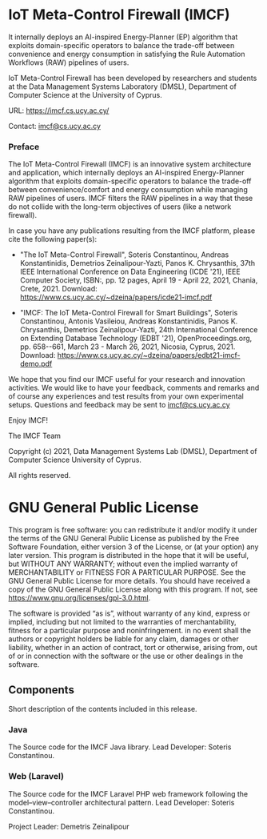 # IoT Meta-Control Firewall (IMCF)

It internally deploys an AI-inspired Energy-Planner (EP) algorithm that exploits domain-specific operators to balance the trade-off between convenience and energy consumption in
satisfying the Rule Automation Workflows (RAW) pipelines of users. 

IoT Meta-Control Firewall has been developed by researchers and students at the Data Management Systems Laboratory (DMSL), Department of Computer Science at the University of Cyprus.

URL: https://imcf.cs.ucy.ac.cy/

Contact: imcf@cs.ucy.ac.cy

### Preface
The IoT Meta-Control Firewall (IMCF) is an innovative system architecture and application, which internally deploys an AI-inspired Energy-Planner algorithm that exploits domain-specific operators to balance the trade-off between convenience/comfort and energy consumption while managing RAW pipelines of users. IMCF filters the RAW pipelines in a way that these do not collide with the long-term objectives of users (like a network firewall).

In case you have any publications resulting from the IMCF platform, please cite the following paper(s):

- "The IoT Meta-Control Firewall", Soteris Constantinou, Andreas Konstantinidis, Demetrios Zeinalipour-Yazti, Panos K. Chrysanthis, 37th IEEE International Conference on Data Engineering (ICDE '21), IEEE Computer Society, ISBN:, pp. 12 pages, April 19 - April 22, 2021, Chania, Crete, 2021. Download: https://www.cs.ucy.ac.cy/~dzeina/papers/icde21-imcf.pdf

- "IMCF: The IoT Meta-Control Firewall for Smart Buildings", Soteris Constantinou, Antonis Vasileiou, Andreas Konstantinidis, Panos K. Chrysanthis, Demetrios Zeinalipour-Yazti, 24th International Conference on Extending Database Technology (EDBT '21), OpenProceedings.org, pp. 658--661, March 23 - March 26, 2021, Nicosia, Cyprus, 2021. Download: https://www.cs.ucy.ac.cy/~dzeina/papers/edbt21-imcf-demo.pdf

We hope that you find our IMCF useful for your research and innovation activities.  We would like to have your feedback, comments and remarks and of course any experiences and test results from your own experimental setups. Questions and feedback may be sent to imcf@cs.ucy.ac.cy

Enjoy IMCF!

The IMCF Team 

Copyright (c) 2021, Data Management Systems Lab (DMSL), Department of Computer Science
University of Cyprus.

All rights reserved.

# GNU General Public License

This program is free software: you can redistribute it and/or modify it under the terms of the GNU General Public License as published by the Free Software Foundation, either version 3 of the License, or (at your option) any later version. This program is distributed in the hope that it will be useful, but WITHOUT ANY WARRANTY; without even the implied warranty of MERCHANTABILITY or FITNESS FOR A PARTICULAR PURPOSE.  See the GNU General Public License for more details. You should have received a copy of the GNU General Public License along with this program.  If not, see https://www.gnu.org/licenses/gpl-3.0.html.

The software is provided “as is”, without warranty of any kind, express or implied, including but not limited to the warranties of merchantability, fitness for a particular purpose and noninfringement. in no event shall the authors or copyright holders be liable for any claim, damages or other liability, whether in an action of contract, tort or otherwise, arising from, out of or in connection with the software or the use or other dealings in the software.


## Components 

Short description of the contents included in this release.

### Java
The Source code for the IMCF Java library. Lead Developer: Soteris Constantinou. 

### Web (Laravel)
The Source code for the IMCF Laravel PHP web framework following the
model–view–controller architectural pattern. Lead Developer: Soteris Constantinou. 

Project Leader: Demetris Zeinalipour

